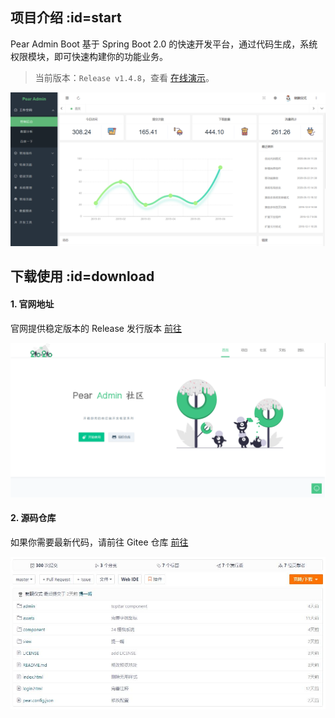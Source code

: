 ## 项目介绍  :id=start

Pear Admin Boot 基于 Spring Boot 2.0 的快速开发平台，通过代码生成，系统权限模块，即可快速构建你的功能业务。

> 当前版本：`Release v1.4.8`，查看 [在线演示](http://boot.pearadmin.com)。
 
![开始使用](README_files/2.png)


## 下载使用  :id=download


#### 1. 官网地址

官网提供稳定版本的 Release 发行版本 [前往](http://www.pearadmin.com)

![官方网址](README_files/1.png)

#### 2. 源码仓库

如果你需要最新代码，请前往 Gitee 仓库 [前往](https://gitee.com/pear-admin/Pear-Admin-Boot)

![源码仓库](README_files/2.jpg)



